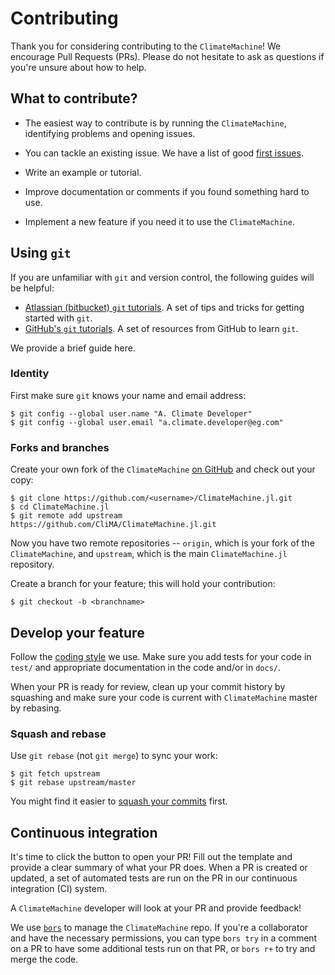 # Contributing

Thank you for considering contributing to the `ClimateMachine`! We encourage
Pull Requests (PRs). Please do not hesitate to ask as questions if you're
unsure about how to help.

## What to contribute?

- The easiest way to contribute is by running the `ClimateMachine`, identifying
  problems and opening issues.

- You can tackle an existing issue. We have a list of good [first
  issues](https://github.com/CliMA/ClimateMachine.jl/issues?q=is%3Aopen+is%3Aissue+label%3A%22good+first+issue%22).

- Write an example or tutorial.

- Improve documentation or comments if you found something hard to use.

- Implement a new feature if you need it to use the `ClimateMachine`.

## Using `git`

If you are unfamiliar with `git` and version control, the following guides
will be helpful:

- [Atlassian (bitbucket) `git`
  tutorials](https://www.atlassian.com/git/tutorials). A set of tips and tricks
  for getting started with `git`.
- [GitHub's `git` tutorials](https://try.github.io/). A set of resources from
  GitHub to learn `git`.

We provide a brief guide here.

### Identity

First make sure `git` knows your name and email address:

```
$ git config --global user.name "A. Climate Developer"
$ git config --global user.email "a.climate.developer@eg.com"
```

### Forks and branches

Create your own fork of the `ClimateMachine` [on
GitHub](https://github.com/CliMA/ClimateMachine.jl) and check out your copy:

```
$ git clone https://github.com/<username>/ClimateMachine.jl.git
$ cd ClimateMachine.jl
$ git remote add upstream https://github.com/CliMA/ClimateMachine.jl.git
```

Now you have two remote repositories -- `origin`, which is your fork of the
`ClimateMachine`, and `upstream`, which is the main `ClimateMachine.jl`
repository.

Create a branch for your feature; this will hold your contribution:

```
$ git checkout -b <branchname>
```

## Develop your feature

Follow the [coding style](CodingStyle.md) we use. Make sure you add tests
for your code in `test/` and appropriate documentation in the code and/or
in `docs/`.

When your PR is ready for review, clean up your commit history by squashing
and make sure your code is current with `ClimateMachine` master by rebasing.

### Squash and rebase

Use `git rebase` (not `git merge`) to sync your work:

```
$ git fetch upstream
$ git rebase upstream/master
```

You might find it easier to [squash your
commits](https://github.com/edx/edx-platform/wiki/How-to-Rebase-a-Pull-Request#squash-your-changes)
first.

## Continuous integration

It's time to click the button to open your PR! Fill out the template and
provide a clear summary of what your PR does. When a PR is created or
updated, a set of automated tests are run on the PR in our continuous
integration (CI) system.

A `ClimateMachine` developer will look at your PR and provide feedback!

We use [`bors`](https://bors.tech/) to manage the `ClimateMachine` repo.
If you're a collaborator and have the necessary permissions, you can type
`bors try` in a comment on a PR to have some additional tests run on that
PR, or `bors r+` to try and merge the code.
